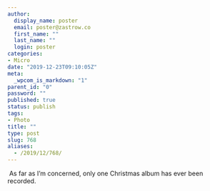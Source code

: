 ```yaml
---
author:
  display_name: poster
  email: poster@zastrow.co
  first_name: ""
  last_name: ""
  login: poster
categories:
- Micro
date: "2019-12-23T09:10:05Z"
meta:
  _wpcom_is_markdown: "1"
parent_id: "0"
password: ""
published: true
status: publish
tags:
- Photo
title: ""
type: post
slug: 768
aliases:
  - /2019/12/768/
---
```

<p><img src="/assets/2019/12/77387123_527973141122786_310507190877344190_n.jpg?_nc_ht=scontent.cdninstagram.com&amp;_nc_ohc=vVdX4qn-5pgAX__sUN2&amp;oh=e228cf7147fcd3e08107f2b20f34fe84&amp;oe=5E8DDBD2" alt="" /> As far as I’m concerned, only one Christmas album has ever been recorded.</p>
